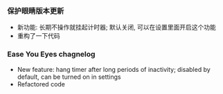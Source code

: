 ### 保护眼睛版本更新

- 新功能: 长期不操作就挂起计时器; 默认关闭, 可以在设置里面开启这个功能
- 重构了一下代码

### Ease You Eyes chagnelog

- New feature: hang timer after long periods of inactivity; disabled by default, can be turned on in settings
- Refactored code
